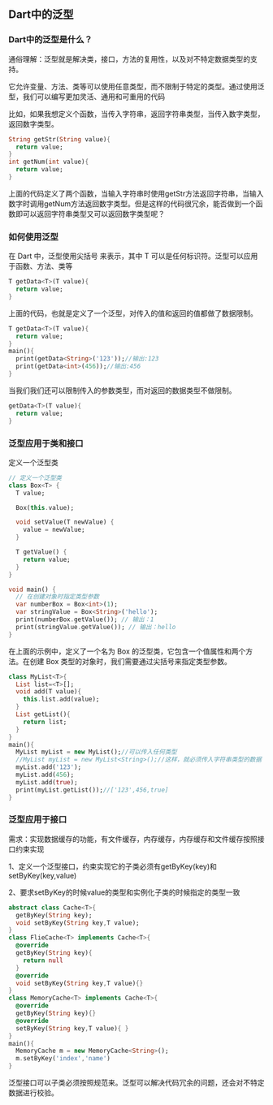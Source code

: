 ## Dart中的泛型

### Dart中的泛型是什么？

通俗理解：泛型就是解决类，接口，方法的复用性，以及对不特定数据类型的支持。

它允许变量、方法、类等可以使用任意类型，而不限制于特定的类型。通过使用泛型，我们可以编写更加灵活、通用和可重用的代码

比如，如果我想定义个函数，当传入字符串，返回字符串类型，当传入数字类型，返回数字类型。

```dart
String getStr(String value){
  return value;
}
int getNum(int value){
  return value;
}
```

上面的代码定义了两个函数，当输入字符串时使用getStr方法返回字符串，当输入数字时调用getNum方法返回数字类型。但是这样的代码很冗余，能否做到一个函数即可以返回字符串类型又可以返回数字类型呢？

### 如何使用泛型

在 Dart 中，泛型使用尖括号 <T> 来表示，其中 T 可以是任何标识符。泛型可以应用于函数、方法、类等

```dart
T getData<T>(T value){
  return value;
}
```

上面的代码，也就是定义了一个泛型，对传入的值和返回的值都做了数据限制。

```dart
T getData<T>(T value){
  return value;
}
main(){
  print(getData<String>('123'));//输出:123
  print(getData<int>(456));//输出:456
}
```

当我们我们还可以限制传入的参数类型，而对返回的数据类型不做限制。

```dart
getData<T>(T value){
  return value;
}
```

### 泛型应用于类和接口

定义一个泛型类

```dart
// 定义一个泛型类
class Box<T> {
  T value;

  Box(this.value);

  void setValue(T newValue) {
    value = newValue;
  }

  T getValue() {
    return value;
  }
}

void main() {
  // 在创建对象时指定类型参数
  var numberBox = Box<int>(1);
  var stringValue = Box<String>('hello');
  print(numberBox.getValue()); // 输出：1
  print(stringValue.getValue()); // 输出：hello
}
```

在上面的示例中，定义了一个名为 Box 的泛型类，它包含一个值属性和两个方法。在创建 Box 类型的对象时，我们需要通过尖括号来指定类型参数。

```dart
class MyList<T>{
  List list=<T>[];
  void add(T value){
    this.list.add(value);
  }
  List getList(){
    return list;
  }
}
main(){
  MyList myList = new MyList();//可以传入任何类型
  //MyList myList = new MyList<String>();//这样，就必须传入字符串类型的数据
  myList.add('123');
  myList.add(456);
  myList.add(true);
  print(myList.getList());//['123',456,true]
}
```


### 泛型应用于接口

需求：实现数据缓存的功能，有文件缓存，内存缓存，内存缓存和文件缓存按照接口约束实现

1、定义一个泛型接口，约束实现它的子类必须有getByKey(key)和setByKey(key,value)

2、要求setByKey的时候value的类型和实例化子类的时候指定的类型一致

```dart
abstract class Cache<T>{
  getByKey(String key);
  void setByKey(String key,T value);
}
class FlieCache<T> implements Cache<T>{
  @override
  getByKey(String key){
    return null
  }
  @override
  void setByKey(String key,T value){}
}
class MemoryCache<T> implements Cache<T>{
  @override
  getByKey(String key){}
  @override
  setByKey(String key,T value){ }
}
main(){
  MemoryCache m = new MemoryCache<String>();
  m.setByKey('index','name')
}
```

泛型接口可以子类必须按照规范来。泛型可以解决代码冗余的问题，还会对不特定数据进行校验。